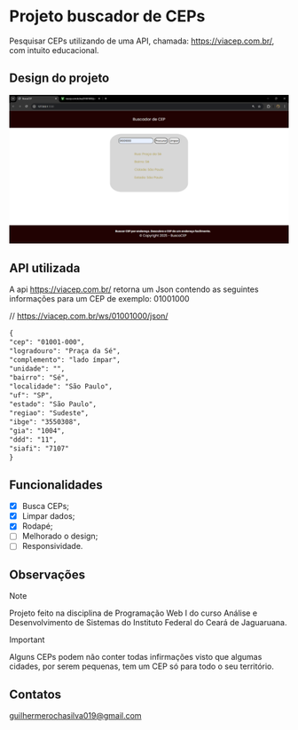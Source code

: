 # Projeto buscador de CEPs
Pesquisar CEPs utilizando de uma API, chamada: https://viacep.com.br/, com intuito educacional.

## Design do projeto
![Design do projeto](image.png)


## API utilizada
A api https://viacep.com.br/ retorna um Json contendo as seguintes informações para um CEP de exemplo: 01001000

// https://viacep.com.br/ws/01001000/json/
```
{
"cep": "01001-000",
"logradouro": "Praça da Sé",
"complemento": "lado ímpar",
"unidade": "",
"bairro": "Sé",
"localidade": "São Paulo",
"uf": "SP",
"estado": "São Paulo",
"regiao": "Sudeste",
"ibge": "3550308",
"gia": "1004",
"ddd": "11",
"siafi": "7107"
}
```
## Funcionalidades
- [x] Busca CEPs;
- [x] Limpar dados;
- [x] Rodapé;
- [ ] Melhorado o design;
- [ ] Responsividade.

## Observações
> [!NOTE]
> Projeto feito na disciplina de Programação Web I do curso Análise e Desenvolvimento de Sistemas do Instituto Federal do Ceará de Jaguaruana.

> [!IMPORTANT]
> Alguns CEPs podem não conter todas infirmações visto que algumas cidades, por serem pequenas, tem um CEP só para todo o seu território. 

## Contatos
guilhermerochasilva019@gmail.com
